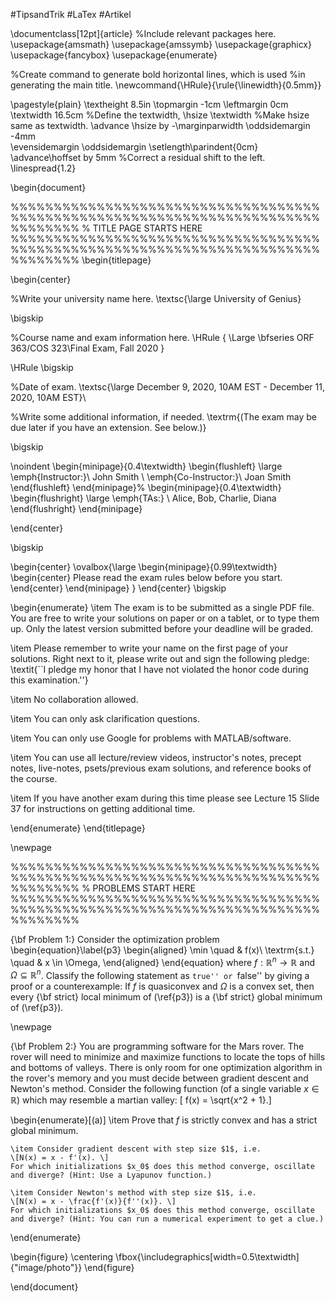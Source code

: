 #TipsandTrik  #LaTex  #Artikel



\documentclass[12pt]{article}
%Include relevant packages here.
\usepackage{amsmath}
\usepackage{amssymb}
\usepackage{graphicx}
\usepackage{fancybox}
\usepackage{enumerate}

%Create command to generate bold horizontal lines, which is used
%in generating the main title.
\newcommand{\HRule}{\rule{\linewidth}{0.5mm}}

\pagestyle{plain} \textheight 8.5in \topmargin -1cm \leftmargin 0cm
\textwidth 16.5cm      %Define the textwidth,
\hsize \textwidth      %Make hsize same as textwidth.
\advance \hsize by -\marginparwidth
\oddsidemargin -4mm    
\evensidemargin
\oddsidemargin 
\setlength\parindent{0cm}
\advance\hoffset by 5mm %Correct a residual shift to the left.
\linespread{1.2}

\begin{document}

%%%%%%%%%%%%%%%%%%%%%%%%%%%%%%%%%%%%%%%%%%%%%%%%%%%%%%%%%%%%%%%%%%%%%%%%%%%%%%%%
% TITLE PAGE STARTS HERE
%%%%%%%%%%%%%%%%%%%%%%%%%%%%%%%%%%%%%%%%%%%%%%%%%%%%%%%%%%%%%%%%%%%%%%%%%%%%%%%%
\begin{titlepage}

\begin{center}

%Write your university name here.
\textsc{\large University of Genius}

\bigskip

%Course name and exam information here.
\HRule 
{ \Large \bfseries ORF 363/COS 323\\Final Exam, Fall 2020  }

\HRule 
\bigskip

%Date of exam.
\textsc{\large December 9, 2020, 10AM EST - December 11, 2020, 10AM EST}\\

%Write some additional information, if needed.
\textrm{(The exam may be due later if you have an extension. See below.)}

\bigskip

\noindent
\begin{minipage}{0.4\textwidth}
\begin{flushleft} \large
\emph{Instructor:}\\
  John Smith \\
\emph{Co-Instructor:}\\
 Joan Smith
\end{flushleft}
\end{minipage}%
\begin{minipage}{0.4\textwidth}
\begin{flushright} \large
\emph{TAs:} \\
Alice, Bob, Charlie, Diana
\end{flushright}
\end{minipage}

\end{center}

\bigskip

\begin{center}
\ovalbox{\large \begin{minipage}{0.99\textwidth}
\begin{center}
Please read the exam rules below before you start.
\end{center}
\end{minipage}
}
\end{center}
\bigskip 

\begin{enumerate}
\item The exam is to be submitted as a single PDF file. You are free to write your solutions on paper or on a tablet, or to type them up. Only the latest version submitted before your deadline will be graded.

\item Please remember to write your name on the first page of your solutions. Right next to it, please write out and sign the following pledge: \textit{``I pledge my honor that I have not violated the honor code during this examination.''}

\item No collaboration allowed. 

\item You can only ask clarification questions.

\item You can only use Google for problems with MATLAB/software.

\item You can use all lecture/review videos, instructor's notes, precept notes, live-notes, psets/previous exam solutions, and reference books of the course.

\item If you have another exam during this time please see Lecture 15 Slide 37 for instructions on getting additional time.

\end{enumerate}
\end{titlepage}

\newpage

%%%%%%%%%%%%%%%%%%%%%%%%%%%%%%%%%%%%%%%%%%%%%%%%%%%%%%%%%%%%%%%%%%%%%%%%%%%%%%%%
% PROBLEMS START HERE
%%%%%%%%%%%%%%%%%%%%%%%%%%%%%%%%%%%%%%%%%%%%%%%%%%%%%%%%%%%%%%%%%%%%%%%%%%%%%%%%

{\bf Problem 1:} Consider the optimization problem
\begin{equation}\label{p3}
	\begin{aligned}
		\min \quad & f(x)\\
		\textrm{s.t.} \quad & x \in \Omega,
	\end{aligned}
\end{equation}
where $f: \mathbb{R}^n \rightarrow \mathbb{R}$ and $\Omega \subseteq \mathbb{R}^n$. Classify the following statement as ``true'' or ``false'' by giving a proof or a counterexample: If $f$ is quasiconvex and $\Omega$ is a convex set, then every {\bf strict} local minimum of (\ref{p3}) is a {\bf strict} global minimum of (\ref{p3}).

\newpage

{\bf Problem 2:} You are programming software for the Mars rover. The rover will need to minimize and maximize functions to locate the tops of hills and bottoms of valleys. There is only room for one optimization algorithm in the rover's memory and you must decide between gradient descent and Newton's method. Consider the following function (of a single variable $x \in \mathbb{R}$) which may resemble a martian valley:
\[ f(x) = \sqrt{x^2 + 1}.\]

\begin{enumerate}[(a)]
	\item Prove that $f$ is strictly convex and has a strict global minimum.
	
	\item Consider gradient descent with step size $1$, i.e. 
	\[N(x) = x - f'(x). \]
	For which initializations $x_0$ does this method converge, oscillate and diverge? (Hint: Use a Lyapunov function.)
	
	\item Consider Newton's method with step size $1$, i.e. 
	\[N(x) = x - \frac{f'(x)}{f''(x)}. \]
	For which initializations $x_0$ does this method converge, oscillate and diverge? (Hint: You can run a numerical experiment to get a clue.)
\end{enumerate}

\begin{figure}
  \centering
  \fbox{\includegraphics[width=0.5\textwidth]{"image/photo"}} 
\end{figure}

\end{document}